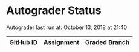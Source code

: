 # Autograder Status
Autograder last run at: October 13, 2018 at 21:40

| GitHub ID | Assignment | Graded Branch |
|-----------|------------|---------------|
